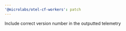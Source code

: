 ```yaml
---
'@microlabs/otel-cf-workers': patch
---
```


Include correct version number in the outputted telemetry
